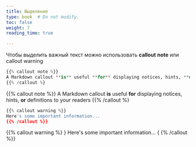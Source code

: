 ```yaml
---
title: Выделение
type: book  # Do not modify.
toc: false
weight: 7
reading_time: true

---
```




Чтобы выделить важный текст можно использовать **callout** **note** или callout warning

```python
{{% callout note %}} 
A Markdown callout **is** useful **for** displaying notices, hints, **or** definitions to your readers 
{{% /callout %}
```

{{% callout note %}} 
A Markdown callout **is** useful **for** displaying notices, hints, **or** definitions to your readers {{% /callout %}

```python
{{% callout warning %}} 
Here's some important information... 
{{% /callout %}}
```

{{% callout warning %} } 
Here's some important information... 
{ {% /callout %}}

